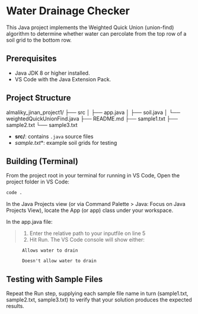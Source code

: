 # Water Drainage Checker

This Java project implements the Weighted Quick Union (union-find) algorithm to determine whether water can percolate from the top row of a soil grid to the bottom row.

## Prerequisites

- Java JDK 8 or higher installed.  
- VS Code with the Java Extension Pack.

## Project Structure

almaliky_jinan_project1/
├── src
│ ├── app.java
│ ├── soil.java
│ └── weightedQuickUnionFind.java
├── README.md
├── sample1.txt
├── sample2.txt
└── sample3.txt

- **src/**: contains `.java` source files  
- **sample*.txt**: example soil grids for testing

## Building (Terminal)

From the project root in your terminal for
running in VS Code, Open the project folder in VS Code:

```bash
code .
```

In the Java Projects view (or via Command Palette > Java: Focus on Java Projects View), locate the App (or app) class under your workspace.

In the app.java file:

> 1. Enter the relative path to your inputfile on line 5
> 2. Hit Run. The VS Code console will show either:

```
      Allows water to drain
```

```
      Doesn't allow water to drain
```

## Testing with Sample Files

Repeat the Run step, supplying each sample file name in turn (sample1.txt, sample2.txt, sample3.txt) to verify that your solution produces the expected results.
